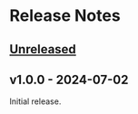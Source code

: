 # Release Notes

## [Unreleased](https://github.com/laravel/reverb/compare/v1.0.0...main)

## v1.0.0 - 2024-07-02

Initial release.
